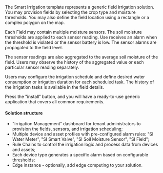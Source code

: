 The Smart Irrigation template represents a generic field irrigation solution. 
You may provision fields by selecting the crop type and moisture thresholds.
You may also define the field location using a rectangle or a complex polygon on the map.

Each Field may contain multiple moisture sensors. 
The soil moisture thresholds are applied to each sensor reading. 
Use receives an alarm when the threshold is violated or the sensor battery is low.
The sensor alarms are propagated to the field level.

The sensor readings are also aggregated to the average soil moisture of the field. 
Users may observe the history of the aggregated value or each particular sensor reading separately.

Users may configure the irrigation schedule and define desired water consumption or irrigation duration for each scheduled task.
The history of the irrigation tasks is available in the field details. 

Press the "install" button, and you will have a ready-to-use generic application that covers all common requirements.

#### Solution structure

* "Irrigation Management" dashboard for tenant administrators to provision the fields, sensors, and irrigation scheduling;
* Multiple device and asset profiles with pre-configured alarm rules: "SI Water Meter", "SI Smart Valve", "SI Soil Moisture Sensor", "SI Field";
* Rule Chains to control the irrigation logic and process data from devices and assets;
* Each device type generates a specific alarm based on configurable thresholds;
* Edge instance - optionally, add edge computing to your solution.